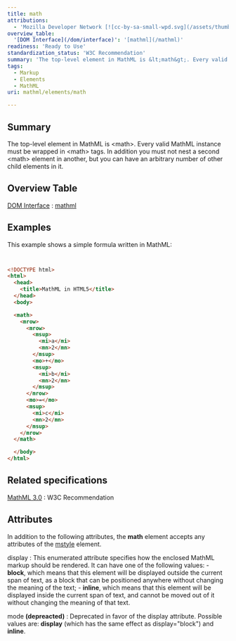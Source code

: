```yaml
---
title: math
attributions:
  - 'Mozilla Developer Network [![cc-by-sa-small-wpd.svg](/assets/thumb/8/8c/cc-by-sa-small-wpd.svg/120px-cc-by-sa-small-wpd.svg.png)](http://creativecommons.org/licenses/by-sa/3.0/us/): [Article](https://developer.mozilla.org/en-US/docs/MathML/Element/math)'
overview_table:
  '[DOM Interface](/dom/interface)': '[mathml](/mathml)'
readiness: 'Ready to Use'
standardization_status: 'W3C Recommendation'
summary: 'The top-level element in MathML is &lt;math&gt;. Every valid MathML instance must be wrapped in &lt;math&gt; tags. In addition you must not nest a second &lt;math&gt; element in another, but you can have an arbitrary number of other child elements in it.'
tags:
  - Markup
  - Elements
  - MathML
uri: mathml/elements/math

---
```

## Summary

The top-level element in MathML is &lt;math&gt;. Every valid MathML instance must be wrapped in &lt;math&gt; tags. In addition you must not nest a second &lt;math&gt; element in another, but you can have an arbitrary number of other child elements in it.

## Overview Table

[DOM Interface](/dom/interface)
:   [mathml](/mathml)

## Examples

This example shows a simple formula written in MathML:

``` html


<!DOCTYPE html>
<html>
  <head>
    <title>MathML in HTML5</title>
  </head>
  <body>

  <math>
    <mrow>
      <mrow>
        <msup>
          <mi>a</mi>
          <mn>2</mn>
        </msup>
        <mo>+</mo>
        <msup>
          <mi>b</mi>
          <mn>2</mn>
        </msup>
      </mrow>
      <mo>=</mo>
      <msup>
        <mi>c</mi>
        <mn>2</mn>
      </msup>
    </mrow>
  </math>

  </body>
</html>
```

</pre>

## Related specifications

[MathML 3.0](http://www.w3.org/TR/MathML3/chapter2.html#interf.toplevel)
:   W3C Recommendation

## Attributes

In addition to the following attributes, the **math** element accepts any attributes of the [mstyle](/mathml/elements/mstyle) element.

display
:   This enumerated attribute specifies how the enclosed MathML markup should be rendered. It can have one of the following values:
    -   **block**, which means that this element will be displayed outside the current span of text, as a block that can be positioned anywhere without changing the meaning of the text;
    -   **inline**, which means that this element will be displayed inside the current span of text, and cannot be moved out of it without changing the meaning of that text.

 mode **(depreacted)**
:   Deprecated in favor of the display attribute.
     Possible values are: **display** (which has the same effect as display="block") and **inline**.
